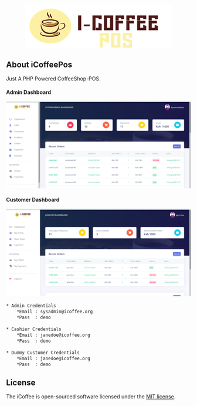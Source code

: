 <p align="center"><img src="https://github.com/MartDevelopers-Inc/CoffeeShop/blob/master/resources/views/iCoffee/admin/assets/img/brand/blue.png" width="400"></p>

## About iCoffeePos
 Just A PHP Powered CoffeeShop-POS.
 
<h4>Admin Dashboard</h4>
<p align="center"><img src="https://github.com/MartDevelopers-Inc/CoffeeShop/blob/master/ScreenShots/2.png"></p>
<h4>Customer Dashboard</h4>
<p align="center"><img src="https://github.com/MartDevelopers-Inc/CoffeeShop/blob/master/ScreenShots/1.png"></p>

```
* Admin Credentials
    *Email : sysadmin@icoffee.org
    *Pass  : demo
    
* Cashier Credentials
    *Email : janedoe@icoffee.org
    *Pass  : demo
    
* Dummy Customer Credentials
    *Email : janedoe@icoffee.org
    *Pass  : demo

```
## License

The iCoffee is open-sourced software licensed under the [MIT license](https://opensource.org/licenses/MIT).
